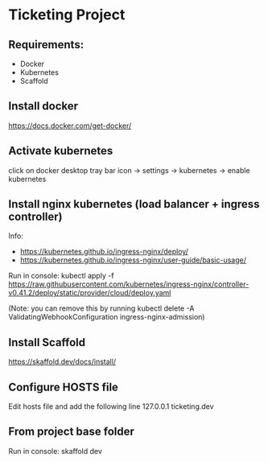 # Ticketing Project

## Requirements:

- Docker
- Kubernetes
- Scaffold

## Install docker

https://docs.docker.com/get-docker/

## Activate kubernetes

click on docker desktop tray bar icon -> settings -> kubernetes -> enable kubernetes

## Install nginx kubernetes (load balancer + ingress controller)

Info:

- https://kubernetes.github.io/ingress-nginx/deploy/
- https://kubernetes.github.io/ingress-nginx/user-guide/basic-usage/

Run in console: kubectl apply -f https://raw.githubusercontent.com/kubernetes/ingress-nginx/controller-v0.41.2/deploy/static/provider/cloud/deploy.yaml

(Note: you can remove this by running kubectl delete -A ValidatingWebhookConfiguration ingress-nginx-admission)

## Install Scaffold

https://skaffold.dev/docs/install/

## Configure HOSTS file

Edit hosts file and add the following line
127.0.0.1 ticketing.dev

## From project base folder

Run in console: skaffold dev
